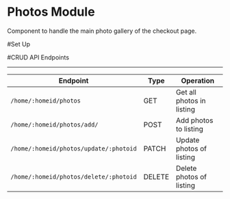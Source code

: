 # Photos Module
Component to handle the main photo gallery of the checkout page.

#Set Up

#CRUD API Endpoints
________________________________________________________________________________
| Endpoint                                | Type   | Operation                 |
|-----------------------------------------|--------|---------------------------|
| `/home/:homeid/photos`                  | GET    | Get all photos in listing |
| `/home/:homeid/photos/add/`             | POST   | Add photos to listing     |
| `/home/:homeid/photos/update/:photoid`  | PATCH  | Update photos of listing  |
| `/home/:homeid/photos/delete/:photoid`  | DELETE | Delete photos of listing  |

